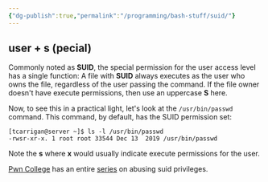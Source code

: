 ```yaml
---
{"dg-publish":true,"permalink":"/programming/bash-stuff/suid/"}
---
```


## user + s (pecial)

Commonly noted as **SUID**, the special permission for the user access level has a single function: A file with **SUID** always executes as the user who owns the file, regardless of the user passing the command. If the file owner doesn't have execute permissions, then use an uppercase **S** here.

Now, to see this in a practical light, let's look at the `/usr/bin/passwd` command. This command, by default, has the SUID permission set:

```shell
[tcarrigan@server ~]$ ls -l /usr/bin/passwd 
-rwsr-xr-x. 1 root root 33544 Dec 13  2019 /usr/bin/passwd
```

Note the **s** where **x** would usually indicate execute permissions for the user.

[Pwn College](http://pwn.college) has an entire [series](https://dojo.pwn.college/fundamentals/program-misuse) on abusing suid privileges.